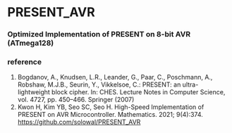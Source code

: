 # PRESENT_AVR

### Optimized Implementation of PRESENT on 8-bit AVR (ATmega128)

### reference
1. Bogdanov, A., Knudsen, L.R., Leander, G., Paar, C., Poschmann, A., Robshaw, M.J.B., Seurin, Y., Vikkelsoe, C.: PRESENT: an ultra-lightweight block cipher. In: CHES. Lecture Notes in Computer Science, vol. 4727, pp. 450–466. Springer (2007)
2. Kwon H, Kim YB, Seo SC, Seo H. High-Speed Implementation of PRESENT on AVR Microcontroller. Mathematics. 2021; 9(4):374.  https://github.com/solowal/PRESENT_AVR